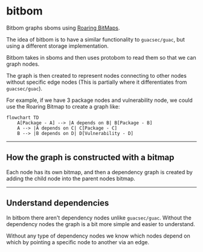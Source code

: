 # bitbom

Bitbom graphs sboms using [Roaring BitMaps](https://github.com/RoaringBitmap/roaring).

The idea of bitbom is to have a similar functionality to `guacsec/guac`, but using a different storage implementation.

Bitbom takes in sboms and then uses protobom to read them so that we can graph nodes.

The graph is then created to represent nodes connecting to other nodes without specific edge nodes (This is partially where it differentiates from `guacsec/guac`).

For example, if we have 3 package nodes and vulnerability node, we could use the Roaring Bitmap to create a graph like:

```mermaid
flowchart TD
    A[Package - A] --> |A depends on B| B[Package - B]
    A --> |A depends on C| C[Package - C]
    B --> |B depends on D| D[Vulnerability - D]
```

---

## How the graph is constructed with a bitmap

Each node has its own bitmap, and then a dependency graph is created by adding the child node into the parent nodes bitmap.

---

## Understand dependencies

In bitbom there aren't dependency nodes unlike `guacsec/guac`.
Without the dependency nodes the graph is a bit more simple and easier to understand.

Without any type of dependency nodes we know which nodes depend on which by pointing a specific node to another via an edge.